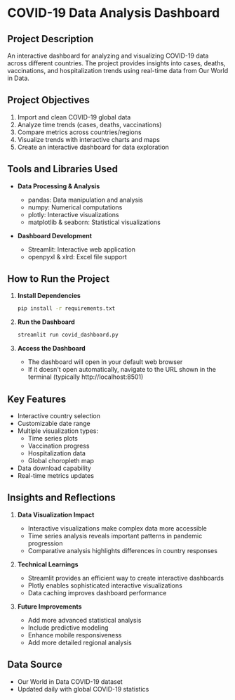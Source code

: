 # COVID-19 Data Analysis Dashboard

## Project Description
An interactive dashboard for analyzing and visualizing COVID-19 data across different countries. The project provides insights into cases, deaths, vaccinations, and hospitalization trends using real-time data from Our World in Data.

## Project Objectives
1. Import and clean COVID-19 global data
2. Analyze time trends (cases, deaths, vaccinations)
3. Compare metrics across countries/regions
4. Visualize trends with interactive charts and maps
5. Create an interactive dashboard for data exploration

## Tools and Libraries Used
- **Data Processing & Analysis**
  - pandas: Data manipulation and analysis
  - numpy: Numerical computations
  - plotly: Interactive visualizations
  - matplotlib & seaborn: Statistical visualizations

- **Dashboard Development**
  - Streamlit: Interactive web application
  - openpyxl & xlrd: Excel file support

## How to Run the Project

1. **Install Dependencies**
   ```bash
   pip install -r requirements.txt
   ```

2. **Run the Dashboard**
   ```bash
   streamlit run covid_dashboard.py
   ```

3. **Access the Dashboard**
   - The dashboard will open in your default web browser
   - If it doesn't open automatically, navigate to the URL shown in the terminal (typically http://localhost:8501)

## Key Features
- Interactive country selection
- Customizable date range
- Multiple visualization types:
  - Time series plots
  - Vaccination progress
  - Hospitalization data
  - Global choropleth map
- Data download capability
- Real-time metrics updates

## Insights and Reflections
1. **Data Visualization Impact**
   - Interactive visualizations make complex data more accessible
   - Time series analysis reveals important patterns in pandemic progression
   - Comparative analysis highlights differences in country responses

2. **Technical Learnings**
   - Streamlit provides an efficient way to create interactive dashboards
   - Plotly enables sophisticated interactive visualizations
   - Data caching improves dashboard performance

3. **Future Improvements**
   - Add more advanced statistical analysis
   - Include predictive modeling
   - Enhance mobile responsiveness
   - Add more detailed regional analysis

## Data Source
- Our World in Data COVID-19 dataset
- Updated daily with global COVID-19 statistics